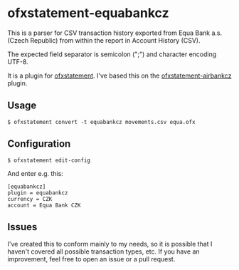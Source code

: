 # ofxstatement-equabankcz
This is a parser for CSV transaction history exported from Equa Bank a.s. (Czech Republic) from within the report in Account History (CSV).

The expected field separator is semicolon (";") and character encoding UTF-8.

It is a plugin for [ofxstatement](https://github.com/kedder/ofxstatement).
I've based this on  the [ofxstatement-airbankcz](https://github.com/milankni/ofxstatement-airbankcz) plugin.

## Usage
```shell
$ ofxstatement convert -t equabankcz movements.csv equa.ofx
```
## Configuration
```shell
$ ofxstatement edit-config
```
And enter e.g. this:
```
[equabankcz]
plugin = equabankcz
currency = CZK
account = Equa Bank CZK
```

## Issues
I've created this to conform mainly to my needs, so it is possible that I haven't
covered all possible transaction types, etc. If you have an improvement, feel free
to open an issue or a pull request.
